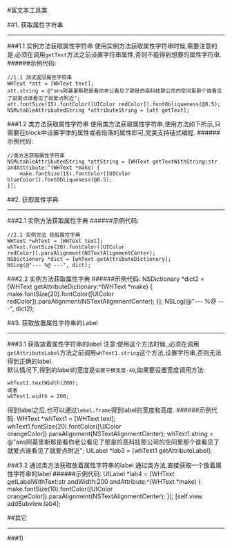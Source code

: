 #富文本工具类

##1. 获取属性字符串
***
###1.1 实例方法获取属性字符串
使用实例方法获取属性字符串时候,需要注意的是,必须在调用`getText`方法之前设置字符串属性,否则不能得到想要的属性字符串.
######示例代码:

	//1.1 测试返回属性字符串
	WHText *att = [WHText text];
	att.string = @"ans阿基里斯那是看你老公看见了那是的高科技那公司的空间里那个谁看见了就爱点谁看见了就爱点附近";
	att.fontSize(15).fontColor([UIColor redColor]).fontObliqueness(@0.5);
	NSMutableAttributedString *attributeString = [att getText];

###1.2 类方法获取属性字符串
使用类方法获取属性字符串,使用方法如下所示,只需要在block中设置字体的属性或者段落的属性即可,完美支持链式编程.
######示例代码:

	//类方法获取属性字符串
	NSMutableAttributedString *attString = [WHText getTextWithString:str andAttribute:^(WHText *make) {
        make.fontSize(15).fontColor([UIColor blueColor]).fontObliqueness(@0.5);
    }];


##2. 获取属性字典
***
###2.1 实例方法获取属性字典
######示例代码:

	//2.1 实例方法 获取属性字典
    WHText *whText = [WHText text];
    whText.fontSize(20).fontColor([UIColor redColor]).paraAlignment(NSTextAlignmentCenter);
    NSDictionary *dict = [whText getAttributeDictionary];
    NSLog(@"--- %@ ---", dict);
###2.2 实例方法获取属性字典
######示例代码:
	NSDictionary *dict2 = [WHText getAttributeDictionary:^(WHText *make) {
        make.fontSize(20).fontColor([UIColor redColor]).paraAlignment(NSTextAlignmentCenter);
    }];
    NSLog(@"--- %@ ---", dict2);


##3. 获取放置属性字符串的Label
***
###3.1 获取放着属性字符串的label
注意:使用这个方法时候,,必须在调用`getAttributeLabel`方法之前调用`whText1.string`这个方法,设置字符串,否则无法得到正确的label.<br>
默认情况下,得到的label的宽度是`设置平模宽度-40`,如果要设置宽度调用方法:

	whText1.textWidth(200);
	或者
    whText1.width = 200;
得到label之后,也可以通过`lebel.frame`得到label的宽度和高度.
######示例代码:
	WHText *whText1 = [WHText text];
    whText1.fontSize(20).fontColor([UIColor orangeColor]).paraAlignment(NSTextAlignmentCenter);
    whText1.string = @"ans阿基里斯那是看你老公看见了那是的高科技那公司的空间里那个谁看见了就爱点谁看见了就爱点附近";
    UILabel *lab3 = [whText1 getAttributeLabel];

###3.2 通过类方法获取放着属性字符串的label
通过类方法,直接获取一个放着属性字符串的label
######示例代码:
	UILabel *lab4 = [WHText getLabelWithText:str andWidth:200 andAttribute:^(WHText *make) {
        make.fontSize(10).fontColor([UIColor orangeColor]).paraAlignment(NSTextAlignmentCenter);
    }];
    [self.view addSubview:lab4];






##其它
***
###1) 


















